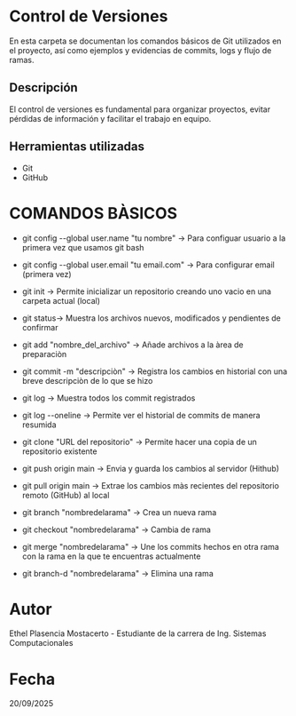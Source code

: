 # Control de Versiones 
En esta carpeta se documentan los comandos básicos de Git utilizados en el proyecto, así como ejemplos y evidencias de commits, logs y flujo de ramas.

## Descripción
El control de versiones es fundamental para organizar proyectos, evitar pérdidas de información y facilitar el trabajo en equipo.

## Herramientas utilizadas
  - Git
  - GitHub

# COMANDOS BÀSICOS
- git config --global user.name "tu nombre" -> Para configuar usuario a la primera vez que usamos git bash

- git config --global user.email "tu email.com" -> Para configurar email  (primera vez)

- git init -> Permite inicializar un repositorio creando uno vacio en una carpeta actual (local)

- git status-> Muestra los archivos nuevos, modificados y pendientes de confirmar

- git add "nombre_del_archivo" -> Añade archivos a la àrea de preparaciòn 

- git commit -m "descripciòn" -> Registra los cambios en historial con una breve descripciòn de lo que se hizo

- git log -> Muestra todos los commit registrados

- git log --oneline -> Permite ver el historial de commits de manera  resumida 

- git clone "URL del repositorio" -> Permite hacer una copia de un repositorio existente

- git push origin main -> Envia y guarda los cambios al servidor (Hithub)

- git pull origin main -> Extrae los cambios màs recientes del repositorio remoto (GitHub) al local

- git branch "nombredelarama" -> Crea un nueva rama

- git checkout "nombredelarama" -> Cambia de rama

- git merge "nombredelarama" -> Une los commits hechos en otra rama con la rama en la que te encuentras actualmente

- git branch-d "nombredelarama" -> Elimina una rama

# Autor 
 Ethel Plasencia Mostacerto - Estudiante de la carrera de Ing. Sistemas Computacionales

# Fecha 
  20/09/2025

